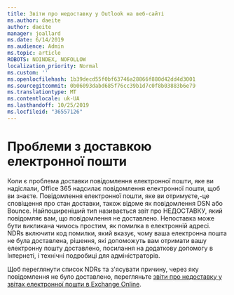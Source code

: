 ```yaml
---
title: Звіти про недоставку у Outlook на веб-сайті
ms.author: daeite
author: daeite
manager: joallard
ms.date: 6/14/2019
ms.audience: Admin
ms.topic: article
ROBOTS: NOINDEX, NOFOLLOW
localization_priority: Normal
ms.custom: ''
ms.openlocfilehash: 1b39decd55f0bf63746a28866f880d42dd4d3001
ms.sourcegitcommit: 0b06093dabd685f76cc39b1d7c0f8b03883b6e79
ms.translationtype: MT
ms.contentlocale: uk-UA
ms.lasthandoff: 10/25/2019
ms.locfileid: "36557126"
---
```

# <a name="issues-with-email-delivery"></a>Проблеми з доставкою електронної пошти

Коли є проблема доставки повідомлення електронної пошти, яке ви надіслали, Office 365 надсилає повідомлення електронної пошти, щоб ви знаєте. Повідомлення електронної пошти, яке ви отримуєте,-це сповіщення про стан доставки, також відоме як повідомлення DSN або Bounce. Найпоширеніший тип називається звіт про НЕДОСТАВКУ, який повідомляє вам, що повідомлення не доставлено. Непоставка може бути викликана чимось простим, як помилка в електронній адресі. NDRs включити код помилки, який вказує, чому ваша електронна пошта не була доставлена, рішення, які допоможуть вам отримати вашу електронну пошту доставлено, посилання на додаткову допомогу в Інтернеті, і технічні подробиці для адміністраторів.

Щоб переглянути список NDRs та з'ясувати причину, через яку повідомлення не було доставлено, перегляньте [звіти про недоставку у звітах електронної пошти в Exchange Online](https://docs.microsoft.com/exchange/mail-flow-best-practices/non-delivery-reports-in-exchange-online/non-delivery-reports-in-exchange-online).